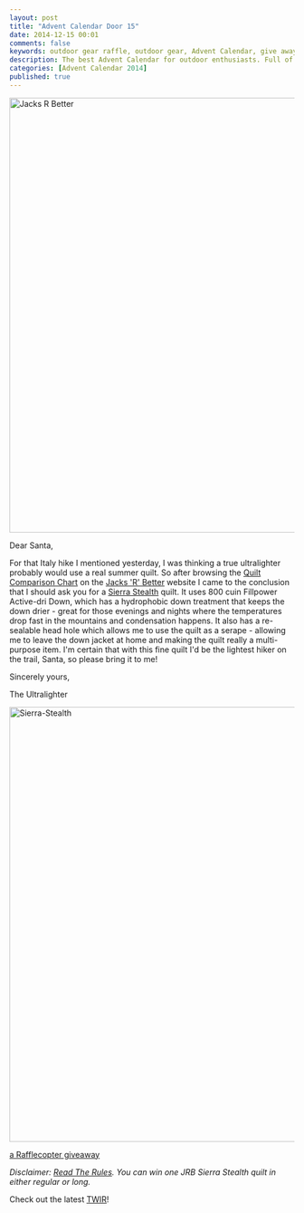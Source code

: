 ```yaml
---
layout: post
title: "Advent Calendar Door 15"
date: 2014-12-15 00:01
comments: false
keywords: outdoor gear raffle, outdoor gear, Advent Calendar, give away
description: The best Advent Calendar for outdoor enthusiasts. Full of great prizes which will enhance your adventures and make them more ultralight & fun!
categories: [Advent Calendar 2014]
published: true
---
```


<a href="http://hikinginfinland.com/2014/12/advent-calendar-door-15.html" title="Jacks R Better by Hendrik Morkel, on Flickr"><img src="https://farm3.staticflickr.com/2839/11277458314_25852b6389_b.jpg" width="1024" height="768" alt="Jacks R Better"></a>

<!-- more -->

Dear Santa,

For that Italy hike I mentioned yesterday, I was thinking a true ultralighter probably would use a real summer quilt. So after browsing the [Quilt Comparison Chart](http://www.jacksrbetter.com/quilt-comparison-chart/) on the [Jacks 'R' Better](http://www.jacksrbetter.com) website I came to the conclusion that I should ask you for a [Sierra Stealth](http://www.jacksrbetter.com/shop/sierra-stealth/) quilt. It uses 800 cuin Fillpower Active-dri Down, which has a hydrophobic down treatment that keeps the down drier - great for those evenings and nights where the temperatures drop fast in the mountains and condensation happens. It also has a re-sealable head hole which allows me to use the quilt as a serape - allowing me to leave the down jacket at home and making the quilt really a multi-purpose item. I'm certain that with this fine quilt I'd be the lightest hiker on the trail, Santa, so please bring it to me!

Sincerely yours,


The Ultralighter

<a href="https://www.flickr.com/photos/hendrikmorkel/15998152261" title="Sierra-Stealth by Hendrik Morkel, on Flickr"><img src="https://farm8.staticflickr.com/7554/15998152261_ee9030de29_b.jpg" width="1024" height="768" alt="Sierra-Stealth"></a>

<a class="rcptr" href="http://www.rafflecopter.com/rafl/display/2eafd89544/" rel="nofollow" data-raflid="2eafd89544" data-theme="classic" data-template="547b1bf514e3887a6c34e3c0" id="rcwidget_llmiwnq1">a Rafflecopter giveaway</a>
<script src="//widget-prime.rafflecopter.com/launch.js"></script>

*Disclaimer: [Read The Rules](http://hikinginfinland.com/2014/11/advent-calendar-2014-the-rules.html). You can win one JRB Sierra Stealth quilt in either regular or long.*

Check out the latest [TWIR](http://hikinginfinland.com/2014/12/the-week-in-review-xcvii.html)!